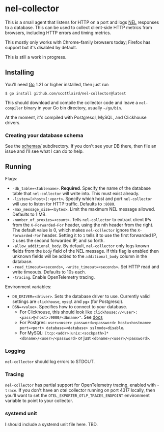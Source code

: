 # nel-collector

This is a small agent that listens for HTTP on a port and logs
[NEL](https://developer.mozilla.org/en-US/docs/Web/HTTP/Guides/Network_Error_Logging)
responses to a database.  This can be used to collect client-side HTTP
metrics from browsers, including HTTP errors and timing metrics.

This mostly only works with Chrome-family browsers today; Firefox has
support but it's disabled by default.

This is still a work in progress.

## Installing

You'll need [Go](https://go.dev) 1.21 or higher installed, then just run

```
$ go install github.com/scottlaird/nel-collector@latest
```

This should download and compile the collector code and leave a
`nel-compiler` binary in your Go bin directory, usually `~/go/bin`.

At the moment, it's compiled with Postgresql, MySQL, and Clickhouse
drivers.

### Creating your database schema

See the [schemas/](schemas/) subdirectory.  If you don't see your DB
there, then file an issue and I'll see what I can do to help.

## Running

Flags:

- `-db_table=<tablename>`.  **Required**.  Specify the name of the
  database table that `nel-collector` will write into.  This must
  exist already.
- `-listen=[<host>]:<port>`.  Specify which host and port
  `nel-collector` will use to listen for HTTP traffic.  Defaults to
  `:8080`.
- `-max_message_size=<bytes>`.  Limit the maximum NEL message allowed.
  Defaults to 1 MB.
- `-number_of_proxies=<count>`.  Tells `nel-collector` to extract
  client IPs from the `X-Forwarded-For` header, using the nth header
  from the right.  The default value is 0, which makes `nel-collector`
  ignore the `X-Forwarded-For` header.  Setting it to `1` tells it to
  use the first forwarded IP, `2` uses the second forwarded IP, and so
  forth.
- `-allow_additional_body`.  By default, `nel-collector` only logs
  known fields from the `body` field of the NEL message.  If this flag
  is enabled then unknown fields will be added to the
  `additional_body` column in the database.
- `-read_timeout=<seconds>`, `-write_timeout=<seconds>`.  Set HTTP
  read and write timeouts.  Defaults to 10s each.
- `-tracing`.  Enable OpenTelemetry tracing.

Environment variables:

- `DB_DRIVER=<driver>`.  Sets the database driver to use.  Currently
  valid settings are `clickhouse`, `mysql` and `pgx` (for Postgresql).
- `DSN=<value>`.  Specifies how to connect to your database.
    - For Clickhouse, this should look like
      `clickhouse://<user>:<pass>@<host>:9000/<dbname>"`.  See
      [docs](https://github.com/ClickHouse/clickhouse-go?tab=readme-ov-file#dsn)
    - For Postgres: `user=<user> password=<password> host=<hostname>
      port=<port> database=<database> sslmode=disable`.
    - For MySQL:
      `[tcp:<addr>|unix:<sockpath>]*<dbname>/<user>/<password>` or
      just `<dbname>/<user>/<password>`.

### Logging

`nel-collector` should log errors to STDOUT.

### Tracing

`nel-collector` has partial support for OpenTelemetry tracing, enabled
with `-trace`.  If you don't have an otel collector running on port
4317 locally, then you'll want to set the
`OTEL_EXPORTER_OTLP_TRACES_ENDPOINT` environment variable to point to
your collector.


### systemd unit

I should include a systemd unit file here.  TBD.
